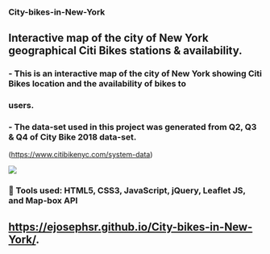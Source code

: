 ### City-bikes-in-New-York
## Interactive map of the city of New York geographical Citi Bikes stations &amp; availability.
### - This is an interactive map of the city of New York showing Citi Bikes location and the availability of bikes to
### users.

### - The data-set used in this project was generated from Q2, Q3 &amp; Q4 of City Bike 2018 data-set.
(https://www.citibikenyc.com/system-data)


![](Image/city.png)


###  Tools used: HTML5, CSS3, JavaScript, jQuery, Leaflet JS, and Map-box API


 ## https://ejosephsr.github.io/City-bikes-in-New-York/.

